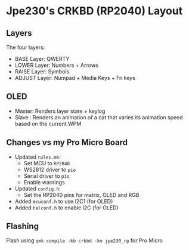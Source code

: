# Jpe230's CRKBD (RP2040) Layout

## Layers
The four layers:
- BASE Layer: QWERTY
- LOWER Layer: Numbers + Arrows
- RAISE Layer: Symbols
- ADJUST Layer: Numpad + Media Keys + Fn keys

## OLED
- Master: Renders layer state + keylog
- Slave : Renders an animation of a cat that varies its animation speed based on the current WPM

## Changes vs my Pro Micro Board
- Updated `rules.mk`:
  - Set MCU to `RP2040`
  - WS2812 driver to `pio`
  - Serial driver to `pio`
  - Enable warnings
- Updated `config.h`:
  - Set the RP2040 pins for matrix, OLED and RGB
- Added `mcuconf.h` to use I2C1 (for OLED)
- Added `halconf.h` to enable I2C (for OLED)
## Flashing
Flash using `qmk compile -kb crkbd -km jpe230_rp` for Pro Micro
